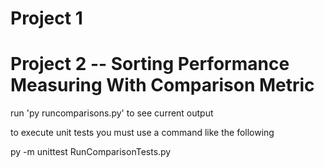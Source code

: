 # Project 1

# Project 2 -- Sorting Performance Measuring With Comparison Metric

run 'py runcomparisons.py' to see current output

to execute unit tests you must use a command like the following

py -m unittest RunComparisonTests.py
